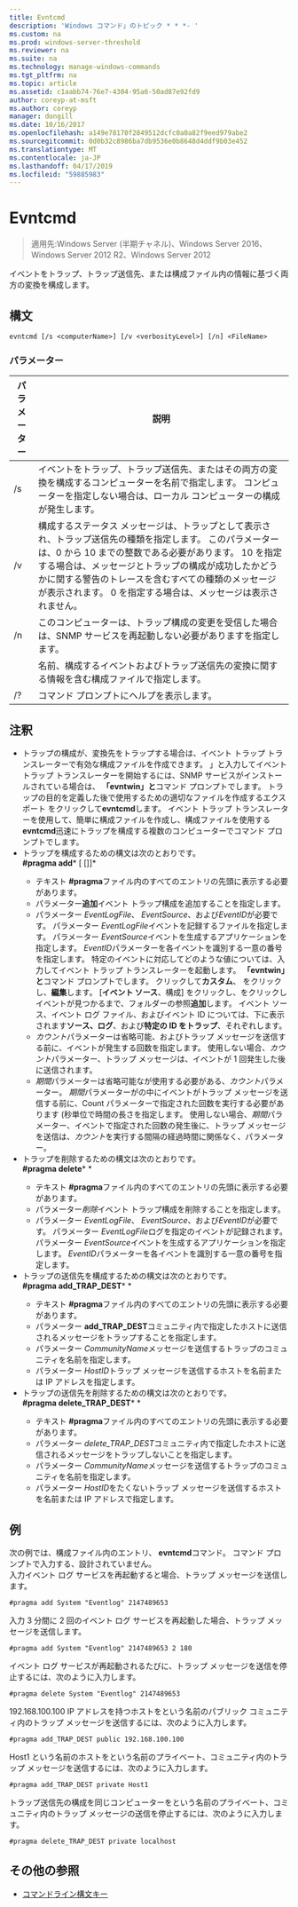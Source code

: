 ```yaml
---
title: Evntcmd
description: 'Windows コマンド」のトピック * * *- '
ms.custom: na
ms.prod: windows-server-threshold
ms.reviewer: na
ms.suite: na
ms.technology: manage-windows-commands
ms.tgt_pltfrm: na
ms.topic: article
ms.assetid: c1aabb74-76e7-4304-95a6-50ad87e92fd9
author: coreyp-at-msft
ms.author: coreyp
manager: dongill
ms.date: 10/16/2017
ms.openlocfilehash: a149e78170f2849512dcfc0a0a82f9eed979abe2
ms.sourcegitcommit: 0d0b32c8986ba7db9536e0b8648d4ddf9b03e452
ms.translationtype: MT
ms.contentlocale: ja-JP
ms.lasthandoff: 04/17/2019
ms.locfileid: "59885983"
---
```

# <a name="evntcmd"></a>Evntcmd

>適用先:Windows Server (半期チャネル)、Windows Server 2016、Windows Server 2012 R2、Windows Server 2012

イベントをトラップ、トラップ送信先、または構成ファイル内の情報に基づく両方の変換を構成します。   
## <a name="syntax"></a>構文  
```  
evntcmd [/s <computerName>] [/v <verbosityLevel>] [/n] <FileName>  
```  
### <a name="parameters"></a>パラメーター  
|パラメーター|説明|  
|-------|--------|  
|/s <computerName>|イベントをトラップ、トラップ送信先、またはその両方の変換を構成するコンピューターを名前で指定します。 コンピューターを指定しない場合は、ローカル コンピューターの構成が発生します。|  
|/v <verbosityLevel>|構成するステータス メッセージは、トラップとして表示され、トラップ送信先の種類を指定します。 このパラメーターは、0 から 10 までの整数である必要があります。 10 を指定する場合は、メッセージとトラップの構成が成功したかどうかに関する警告のトレースを含むすべての種類のメッセージが表示されます。 0 を指定する場合は、メッセージは表示されません。|  
|/n|このコンピューターは、トラップ構成の変更を受信した場合は、SNMP サービスを再起動しない必要がありますを指定します。|  
|<FileName>|名前、構成するイベントおよびトラップ送信先の変換に関する情報を含む構成ファイルで指定します。|  
|/?|コマンド プロンプトにヘルプを表示します。|  
## <a name="remarks"></a>注釈  
-   トラップの構成が、変換先をトラップする場合は、イベント トラップ トランスレーターで有効な構成ファイルを作成できます。 」と入力してイベント トラップ トランスレーターを開始するには、SNMP サービスがインストールされている場合は、 **「evntwin」と**コマンド プロンプトでします。 トラップの目的を定義した後で使用するための適切なファイルを作成するエクスポート をクリックして**evntcmd**します。 イベント トラップ トランスレーターを使用して、簡単に構成ファイルを作成し、構成ファイルを使用する**evntcmd**迅速にトラップを構成する複数のコンピューターでコマンド プロンプトでします。  
-   トラップを構成するための構文は次のとおりです。  
    **#pragma add***<EventLogFile> <EventSource> <EventID> [<Count> [<Period>]]*  
    -   テキスト **#pragma**ファイル内のすべてのエントリの先頭に表示する必要があります。  
    -   パラメーター**追加**イベント トラップ構成を追加することを指定します。  
    -   パラメーター *EventLogFile*、 *EventSource*、および*EventID*が必要です。 パラメーター *EventLogFile*イベントを記録するファイルを指定します。 パラメーター *EventSource*イベントを生成するアプリケーションを指定します。 *EventID*パラメーターを各イベントを識別する一意の番号を指定します。 特定のイベントに対応してどのような値については、入力してイベント トラップ トランスレーターを起動します。 **「evntwin」と**コマンド プロンプトでします。 クリックして**カスタム**、 をクリックし、**編集**します。 [**イベント ソース**、構成] をクリックし、をクリックしイベントが見つかるまで、フォルダーの参照**追加**します。 イベント ソース、イベント ログ ファイル、およびイベント ID については、下に表示されます**ソース、ログ**、および**特定の ID をトラップ**、それぞれします。  
    -   *カウント*パラメーターは省略可能、およびトラップ メッセージを送信する前に、イベントが発生する回数を指定します。 使用しない場合、*カウント*パラメーター、トラップ メッセージは、イベントが 1 回発生した後に送信されます。  
    -   *期間*パラメーターは省略可能なが使用する必要がある、*カウント*パラメーター。 *期間*パラメーターがの中にイベントがトラップ メッセージを送信する前に、Count パラメーターで指定された回数を実行する必要があります (秒単位で時間の長さを指定します。 使用しない場合、*期間*パラメーター、イベントで指定された回数の発生後に、トラップ メッセージを送信は、*カウント*を実行する間隔の経過時間に関係なく、パラメーター。  
-   トラップを削除するための構文は次のとおりです。  
    **#pragma delete***<EventLogFile> <EventSource> <EventID>*  
    -   テキスト **#pragma**ファイル内のすべてのエントリの先頭に表示する必要があります。  
    -   パラメーター*削除*イベント トラップ構成を削除することを指定します。  
    -   パラメーター *EventLogFile*、 *EventSource*、および*EventID*が必要です。 パラメーター *EventLogFile*ログを指定のイベントが記録されます。 パラメーター *EventSource*イベントを生成するアプリケーションを指定します。 *EventID*パラメーターを各イベントを識別する一意の番号を指定します。  
-   トラップの送信先を構成するための構文は次のとおりです。  
    **#pragma add_TRAP_DEST***<CommunityName> <HostID>*  
    -   テキスト **#pragma**ファイル内のすべてのエントリの先頭に表示する必要があります。  
    -   パラメーター **add_TRAP_DEST**コミュニティ内で指定したホストに送信されるメッセージをトラップすることを指定します。  
    -   パラメーター *CommunityName*メッセージを送信するトラップのコミュニティを名前を指定します。  
    -   パラメーター *HostID*トラップ メッセージを送信するホストを名前または IP アドレスを指定します。  
-   トラップの送信先を削除するための構文は次のとおりです。  
    **#pragma delete_TRAP_DEST***<CommunityName> <HostID>*  
    -   テキスト **#pragma**ファイル内のすべてのエントリの先頭に表示する必要があります。  
    -   パラメーター *delete_TRAP_DEST*コミュニティ内で指定したホストに送信されるメッセージをトラップしないことを指定します。  
    -   パラメーター *CommunityName*メッセージを送信するトラップのコミュニティを名前を指定します。  
    -   パラメーター *HostID*をたくないトラップ メッセージを送信するホストを名前または IP アドレスで指定します。  
## <a name="BKMK_Examples"></a>例  
次の例では、構成ファイル内のエントリ、 **evntcmd**コマンド。 コマンド プロンプトで入力する、設計されていません。  
入力イベント ログ サービスを再起動すると場合、トラップ メッセージを送信します。  
```  
#pragma add System "Eventlog" 2147489653  
```  
入力 3 分間に 2 回のイベント ログ サービスを再起動した場合、トラップ メッセージを送信します。  
```  
#pragma add System "Eventlog" 2147489653 2 180  
```  
イベント ログ サービスが再起動されるたびに、トラップ メッセージを送信を停止するには、次のように入力します。  
```  
#pragma delete System "Eventlog" 2147489653  
```  
192.168.100.100 IP アドレスを持つホストをという名前のパブリック コミュニティ内のトラップ メッセージを送信するには、次のように入力します。  
```  
#pragma add_TRAP_DEST public 192.168.100.100  
```  
Host1 という名前のホストをという名前のプライベート、コミュニティ内のトラップ メッセージを送信するには、次のように入力します。  
```  
#pragma add_TRAP_DEST private Host1  
```  
トラップ送信先の構成を同じコンピューターをという名前のプライベート、コミュニティ内のトラップ メッセージの送信を停止するには、次のように入力します。  
```  
#pragma delete_TRAP_DEST private localhost  
```  
## <a name="additional-references"></a>その他の参照  
-   [コマンドライン構文キー](command-line-syntax-key.md)  
